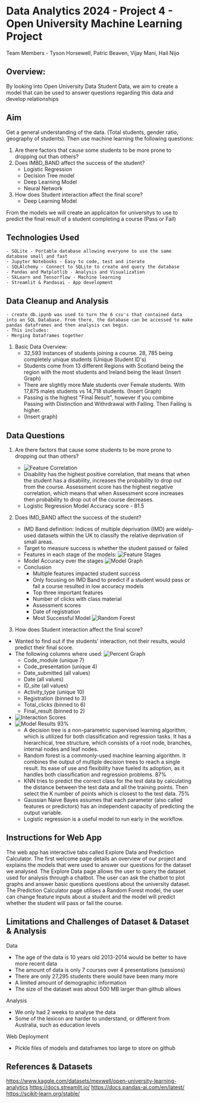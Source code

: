 
# Data Analytics 2024 - Project 4 - Open University Machine Learning Project
Team Members - Tyson Horsewell, Patric Beaven, Vijay Mani, Hail Nijo

## Overview:
By looking into Open University Data Student Data, we aim to create a model that can be used to answer questions regarding this data and develop relationships

## Aim
Get a general understanding of the data. (Total students, gender ratio, geography of students).
Then use machine learning the following questions:
1. Are there factors that cause some students to be more prone to dropping out than others?
2. Does IMBD_BAND affect the success of the student?
     - Logistic Regression
     - Decision Tree model
     - Deep Learning Model
     - Neural Network
3. How does Student interaction affect the final score?
     - Deep Learning Model

From the models we will create an applicaiton for universitys to use to predict the final result of a student completing a course (Pass or Fail)

## Technologies Used
    - SQLite - Portable database allowing everyone to use the same database small and fast
    - Jupyter Notebooks - Easy to code, test and iterate
    - SQLAlchemy - Connect to SQLite to create and query the database
    - Pandas and Matplotlib - Analysis and Visualization
    - SkLearn and Tensorflow - Machine learning
    - Streamlit & Pandasai - App development
     
## Data Cleanup and Analysis
    - create_db.ipynb was used to turn the 6 csv's that contained data into an SQL Database. From there, the database can be accessed to make pandas dataframes and then analysis can begin.
    - This includes:
    - Merging Dataframes together

1. Basic Data Overview:
   - 32,593 instances of students joining a course. 28, 785 being completely unique students (Unique Student ID's)
   - Students come from 13 different Regions with Scotland being the region with the most students and Ireland being the least
  (Insert Graph)
   - There are slightly more Male students over Female students. With 17,875 males students vs 14,718 students.
   (Insert Graph)
   - Passing is the highest "Final Result", however if you combine Passing with Distinction and Withrdrawal with Failing. Then Failing is higher.
   - (Insert graph)

## Data Questions

1. Are there factors that cause some students to be more prone to dropping out than others?
   - ![Feature Correlation](images/drop_out_course_table.png)
   - Disability has the highest positive correlation, that means that when the student has a disability, increases the probability to drop out from the course. Assessment score has the highest negative correlation, which means that when Assessment score increases then probability to drop out of the course decreases.
    - Logistic Regression Model Accuracy score - 81.5

2. Does IMD_BAND affect the success of the student?
    - IMD Band definition: Indices of multiple deprivation (IMD) are widely-used datasets within the UK to classify the relative deprivation of small areas.
    - Target to measure success is whether the student passed or failed
    - Features in each stage of the models:
    ![Feature Stages](images/model_stage_features.png)
    - Model Accuracy over the stages 
    ![Model Graph](images/model_accuracy.png)
    - Conclusion 
        - Multiple features impacted student success
        - Only focusing on IMD Band to predict if a student would pass or fail a course resulted in low accuracy models
        - Top three important features
         - Number of clicks with class material
         - Assessment scores
         - Date of registration
        - Most Successful Model 
        ![Random Forest](images/random_forest_model.png)

3. How does Student interaction affect the final score?
-   Wanted to find out if the students’ interaction, not their results, would predict their final score.
-   The following columns where used:  ![Percent    Graph](images/percent_final_scores.png)       
    - Code_module (unique 7)
    - Code_presentation (unique 4)
    - Date_submitted (all values)
    - Date (all values)
    - ID_site (all values)
    - Activity_type (unique 10)
    - Registration (binned to 3)
    - Total_clicks (binned to 6)
    - Final_result (binned to 2)
- ![Interaction Scores](images/interaction_final_score.png) 
- ![Model Results](images/percent_final_scores.png) 
93%
    - A decision tree is a non-parametric supervised learning algorithm, which is utilized for both classification and regression tasks. It has a hierarchical, tree structure, which consists of a root node, branches, internal nodes and leaf nodes.
    - Random forest is a commonly-used machine learning algorithm. It combines the output of multiple decision trees to reach a single result. Its ease of use and flexibility have fueled its adoption, as it handles both classification and regression problems.
87%
    - KNN tries to predict the correct class for the test data by calculating the distance between the test data and all the training points. Then select the K number of points which is closest to the test data.
75%
    - Gaussian Naive Bayes assumes that each parameter (also called features or predictors) has an independent capacity of predicting the output variable.
    - Logistic regression is a useful model to run early in the workflow.

## Instructions for Web App
The web app has interactive tabs called Explore Data and Prediction Calculator. The first welcome page details an overview of our project and explains the models that were used to answer our questions for the dataset we analysed. The Explore Data page allows the user to query the dataset used for analysis through a chatbot. The user can ask the chatbot to plot graphs and answer basic questions questions about the university dataset. The Prediction Calculator page utilises a Random Forest model, the user can change feature inputs about a student and the model will predict whether the student will pass or fail the course.

## Limitations and Challenges of Dataset & Dataset & Analysis
Data
- The age of the data is 10 years old 2013-2014 would be better to have more recent data
- The amount of data is only 7 courses over 4 presentations (sessions)
- There are only 27,295 students there would have been many more
- A limited amount of demographic information
- The size of the dataset was about 500 MB larger than github allows

Analysis
- We only had 2 weeks to analyse the data
- Some of the lexicon are harder to understand, or different from Australia, such as education levels

Web Deployment
- Pickle files of models and dataframes too large to store on github




## References & Datasets
https://www.kaggle.com/datasets/mexwell/open-university-learning-analytics
https://docs.streamlit.io/
https://docs.pandas-ai.com/en/latest/
https://scikit-learn.org/stable/



